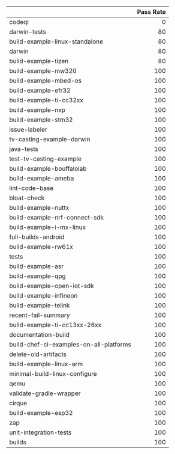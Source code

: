 |                                         |   Pass Rate |
|:----------------------------------------|------------:|
| codeql                                  |           0 |
| darwin-tests                            |          80 |
| build-example-linux-standalone          |          80 |
| darwin                                  |          80 |
| build-example-tizen                     |          80 |
| build-example-mw320                     |         100 |
| build-example-mbed-os                   |         100 |
| build-example-efr32                     |         100 |
| build-example-ti-cc32xx                 |         100 |
| build-example-nxp                       |         100 |
| build-example-stm32                     |         100 |
| issue-labeler                           |         100 |
| tv-casting-example-darwin               |         100 |
| java-tests                              |         100 |
| test-tv-casting-example                 |         100 |
| build-example-bouffalolab               |         100 |
| build-example-ameba                     |         100 |
| lint-code-base                          |         100 |
| bloat-check                             |         100 |
| build-example-nuttx                     |         100 |
| build-example-nrf-connect-sdk           |         100 |
| build-example-i-mx-linux                |         100 |
| full-builds-android                     |         100 |
| build-example-rw61x                     |         100 |
| tests                                   |         100 |
| build-example-asr                       |         100 |
| build-example-qpg                       |         100 |
| build-example-open-iot-sdk              |         100 |
| build-example-infineon                  |         100 |
| build-example-telink                    |         100 |
| recent-fail-summary                     |         100 |
| build-example-ti-cc13xx-26xx            |         100 |
| documentation-build                     |         100 |
| build-chef-ci-examples-on-all-platforms |         100 |
| delete-old-artifacts                    |         100 |
| build-example-linux-arm                 |         100 |
| minimal-build-linux-configure           |         100 |
| qemu                                    |         100 |
| validate-gradle-wrapper                 |         100 |
| cirque                                  |         100 |
| build-example-esp32                     |         100 |
| zap                                     |         100 |
| unit-integration-tests                  |         100 |
| builds                                  |         100 |